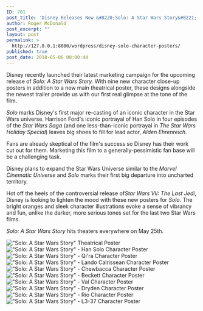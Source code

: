```yaml
---
ID: 701
post_title: 'Disney Releases New &#8220;Solo: A Star Wars Story&#8221; Character Posters'
author: Roger McDonald
post_excerpt: ""
layout: post
permalink: >
  http://127.0.0.1:8080/wordpress/disney-solo-character-posters/
published: true
post_date: 2018-05-06 00:00:44
---
```

Disney recently launched their latest marketing campaign for the upcoming release of <i>Solo: A Star Wars Story. </i>With nine new character close-up posters in addition to a new main theatrical poster, these designs alongside the newest trailer provide us with our first real glimpse at the tone of the film.

<i>Solo </i> marks Disney's first major re-casting of an iconic character in the Star Wars universe. Harrison Ford's iconic portrayal of Han Solo in four episodes of the <i>Star Wars Saga</i> (and one less-than-iconic portrayal in <i>The Star Wars Holiday Special</i>) leaves big shoes to fill for lead actor, <em>Alden Ehrenreich</em>.

Fans are already skeptical of the film's success so Disney has their work cut out for them. Marketing this film to a generally-pessimistic fan base will be a challenging task.

Disney plans to expand the Star Wars Universe similar to the <em>Marvel Cinematic Universe</em> and <i>Solo</i><span> marks their first big departure into uncharted territory.</span>

Hot off the heels of the controversial release of<i>Star Wars VII: The Last Jedi</i>, Disney is looking to lighten the mood with these new posters for <i>Solo. </i><span>The bright oranges and sleek character illustrations evoke a sense of vibrancy and fun, unlike the darker, more serious tones set for the last two Star Wars films.</span>

<i>Solo: A Star Wars Story</i> hits theaters everywhere on May 25th.

<img src="http://127.0.0.1:8080/wordpress/wp-content/uploads/2018/05/Solo-MainPoster.jpg" alt="&quot;Solo: A Star Wars Story&quot; Theatrical Poster" class="aligncenter" />

<img src="http://127.0.0.1:8080/wordpress/wp-content/uploads/2018/05/Han1.jpg" alt="&quot;Solo: A Star Wars Story&quot; - Han Solo Character Poster" class="aligncenter" />

<img src="http://127.0.0.1:8080/wordpress/wp-content/uploads/2018/05/Qira1.jpg" alt="&quot;Solo: A Star Wars Story&quot; - Qi'ra Character Poster" class="aligncenter" />

<img src="http://127.0.0.1:8080/wordpress/wp-content/uploads/2018/05/Lando1.jpg" alt="&quot;Solo: A Star Wars Story&quot; - Lando Calrissean Character Poster" class="aligncenter" />

<img src="http://127.0.0.1:8080/wordpress/wp-content/uploads/2018/05/Chewie1.jpg" alt="&quot;Solo: A Star Wars Story&quot; - Chewbacca Character Poster" class="aligncenter" />

<img src="http://127.0.0.1:8080/wordpress/wp-content/uploads/2018/05/Beckett1.jpg" alt="&quot;Solo: A Star Wars Story&quot; - Beckett Character Poster" class="aligncenter" />

<img src="http://127.0.0.1:8080/wordpress/wp-content/uploads/2018/05/Val1.jpg" alt="&quot;Solo: A Star Wars Story&quot; - Val Character Poster" class="aligncenter" />

<img src="http://127.0.0.1:8080/wordpress/wp-content/uploads/2018/05/Dryden.jpg" alt="&quot;Solo: A Star Wars Story&quot; - Dryden Character Poster" class="aligncenter" />

<img src="http://127.0.0.1:8080/wordpress/wp-content/uploads/2018/05/Rio1.jpg" alt="&quot;Solo: A Star Wars Story&quot; - Rio Character Poster" class="aligncenter" />

<img src="http://127.0.0.1:8080/wordpress/wp-content/uploads/2018/05/L3-37.jpg" alt="&quot;Solo: A Star Wars Story&quot; - L3-37 Character Poster" class="aligncenter" />
